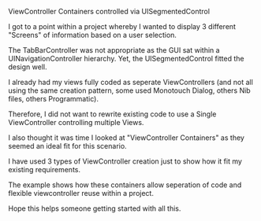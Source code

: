 ViewController Containers controlled via UISegmentedControl

I got to a point within a project whereby I wanted to display 3 different "Screens" of information based on a user selection.  

The TabBarController was not appropriate as the GUI sat within a UINavigationController hierarchy.  Yet, the UISegmentedControl fitted the design well.

I already had my views fully coded as seperate ViewControllers (and not all using the same creation pattern, some used Monotouch Dialog, others Nib files, others Programmatic).

Therefore, I did not want to rewrite existing code to use a Single ViewController controlling multiple Views.

I also thought it was time I looked at "ViewController Containers" as they seemed an ideal fit for this scenario.

I have used 3 types of ViewController creation just to show how it fit my existing requirements.

The example shows how these containers allow seperation of code and flexible viewcontroller reuse within a project.

Hope this helps someone getting started with all this.

